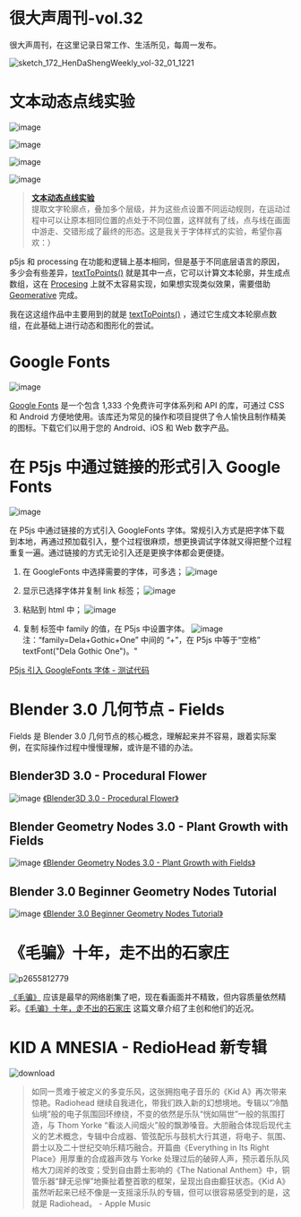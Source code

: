 # 很大声周刊-vol.32
很大声周刊，在这里记录日常工作、生活所见，每周一发布。

![sketch_172_HenDaShengWeekly_vol-32_01_1221](https://user-images.githubusercontent.com/20842136/145701569-94e3e78f-72e1-4a39-ad34-d0f46acb6e7f.png)

# 文本动态点线实验
![image](https://user-images.githubusercontent.com/20842136/145701818-9af3cf0b-6bbb-4f5a-8a9b-7580489dbf7b.png)

![image](https://user-images.githubusercontent.com/20842136/145701884-147d8341-84f0-4639-9a6a-42599acb9689.png)

![image](https://user-images.githubusercontent.com/20842136/145701913-0c6d9afd-d81e-47d5-8eee-a52d9ba3677d.png)

![image](https://user-images.githubusercontent.com/20842136/145701988-5919bdef-a124-4c82-ba3c-e0a21a6baa2b.png)

>  **[文本动态点线实验](https://www.behance.net/gallery/132642449/Text-to-points-line-experiment)** <br>
提取文字轮廓点，叠加多个层级，并为这些点设置不同运动规则，在运动过程中可以让原本相同位置的点处于不同位置，这样就有了线，点与线在画面中游走、交错形成了最终的形态。这是我关于字体样式的实验，希望你喜欢：）

p5js 和 processing 在功能和逻辑上基本相同，但是基于不同底层语言的原因，多少会有些差异，[textToPoints()](https://p5js.org/zh-Hans/reference/#/p5.Font/textToPoints) 就是其中一点，它可以计算文本轮廓，并生成点数组，这在 [Procesing](https://processing.org/) 上就不太容易实现，如果想实现类似效果，需要借助 [Geomerative](http://www.ricardmarxer.com/geomerative/) 完成。

我在这这组作品中主要用到的就是 [textToPoints()](https://p5js.org/zh-Hans/reference/#/p5.Font/textToPoints) ，通过它生成文本轮廓点数组，在此基础上进行动态和图形化的尝试。

# Google Fonts
![image](https://user-images.githubusercontent.com/20842136/145702086-99dc841c-d74f-44f4-9172-d99191026d68.png)

[Google Fonts](https://fonts.google.com/) 是一个包含 1,333 个免费许可字体系列和 API 的库，可通过 CSS 和 Android 方便地使用。该库还为常见的操作和项目提供了令人愉快且制作精美的图标。下载它们以用于您的 Android、iOS 和 Web 数字产品。

# 在 P5js 中通过链接的形式引入 Google Fonts
![image](https://user-images.githubusercontent.com/20842136/145702071-90e62917-7e72-4576-a2f2-0da1712feb51.png)

在 P5js 中通过链接的方式引入 GoogleFonts 字体。常规引入方式是把字体下载到本地，再通过预加载引入，整个过程很麻烦，想更换调试字体就又得把整个过程重复一遍。通过链接的方式无论引入还是更换字体都会更便捷。

1. 在 GoogleFonts 中选择需要的字体，可多选；
![image](https://user-images.githubusercontent.com/20842136/145702286-ea856a60-7087-4f37-a6c1-a6bc3bde7231.png)


2. 显示已选择字体并复制 link 标签；
![image](https://user-images.githubusercontent.com/20842136/145702293-50a85da8-824a-458a-82f8-30e76ae97f8b.png)


3. 粘贴到 html <head> 中；
![image](https://user-images.githubusercontent.com/20842136/145702295-ca9e91f7-083d-4e75-a02d-4485393781ee.png)


4. 复制 <link> 标签中 family 的值，在 P5js 中设置字体。
![image](https://user-images.githubusercontent.com/20842136/145702297-9c50360d-116c-4fa4-96a5-4dd7bfc35f13.png)
注：“family=Dela+Gothic+One” 中间的 “+”，在 P5js 中等于“空格” textFont("Dela Gothic One")。"

[P5js 引入 GoogleFonts 字体 - 测试代码](https://editor.p5js.org/niu/sketches/UUwHi7ufK)

# Blender 3.0 几何节点 - Fields

Fields 是 Blender 3.0 几何节点的核心概念，理解起来并不容易，跟着实际案例，在实际操作过程中慢慢理解，或许是不错的办法。

## Blender3D 3.0 - Procedural Flower 
![image](https://user-images.githubusercontent.com/20842136/145702799-3a05e9ea-8f64-4c86-9122-f1ad894de34a.png)
[《Blender3D 3.0 - Procedural Flower》](https://www.youtube.com/watch?v=Qj3M58GFXrw)

## Blender Geometry Nodes 3.0 - Plant Growth with Fields
![image](https://user-images.githubusercontent.com/20842136/145702873-63ded439-8d89-4de9-abd0-25e2cd2ffb81.png)
[《Blender Geometry Nodes 3.0 - Plant Growth with Fields》](https://www.youtube.com/watch?v=XSkaM-8Vgz8)

## Blender 3.0 Beginner Geometry Nodes Tutorial
![image](https://user-images.githubusercontent.com/20842136/145702904-c4d0ddaf-07a9-4d93-bd43-dcb837951fce.png)
[《Blender 3.0 Beginner Geometry Nodes Tutorial》](https://www.youtube.com/watch?v=uslTaqiv_7k)

# 《毛骗》十年，走不出的石家庄
![p2655812779](https://user-images.githubusercontent.com/20842136/145702627-fe00b180-1285-4759-8bb5-6435b4e0de9d.png)

[《毛骗》](https://movie.douban.com/subject/26603847/) 应该是最早的网络剧集了吧，现在看画面并不精致，但内容质量依然精彩。[《毛骗》十年，走不出的石家庄](https://mp.weixin.qq.com/s/crBNb1pCSMaRAHEai3ZdXQ) 这篇文章介绍了主创和他们的近况。

# KID A MNESIA - RedioHead 新专辑
![download](https://user-images.githubusercontent.com/20842136/145702271-268761c0-096e-44a4-88cd-bd0530fe1b21.jpg)

> 如同一贯难于被定义的多变乐风，这张拥抱电子音乐的《Kid A》再次带来惊艳。Radiohead 继续自我进化，带我们跌入新的幻想境地。专辑以“冷酷仙境”般的电子氛围回环缭绕，不变的依然是乐队“恍如隔世”一般的氛围打造，与 Thom Yorke “看淡人间烟火”般的飘渺嗓音。大胆融合体现后现代主义的艺术概念，专辑中合成器、管弦配乐与鼓机大行其道，将电子、氛围、爵士以及二十世纪交响乐精巧融合。开篇曲《Everything in Its Right Place》用厚重的合成器声效与 Yorke 处理过后的破碎人声，预示着乐队风格大刀阔斧的改变；受到自由爵士影响的《The National Anthem》中，铜管乐器“肆无忌惮”地撕扯着整首歌的框架，呈现出自由癫狂状态。《Kid A》虽然听起来已经不像是一支摇滚乐队的专辑，但可以很容易感受到的是，这就是 Radiohead。 - Apple Music